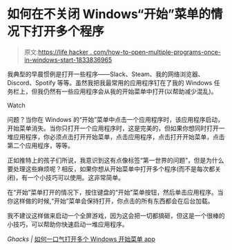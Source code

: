 # 如何在不关闭 Windows“开始”菜单的情况下打开多个程序

> 原文:[https://life hacker . com/how-to-open-multiple-programs-once-in-windows-start-1833836965](https://lifehacker.com/how-to-open-multiple-programs-at-once-in-windows-start-1833836965)

我典型的早晨惯例是打开一些程序——Slack、Steam、我的网络浏览器、Discord、Spotify 等等。虽然我把我最常用的应用程序钉在了我的 Windows 任务栏上，但我仍然有一些应用程序会从我的开始菜单中打开(以帮助减少混乱)。

Watch

问题？当你在 Windows 的“开始”菜单中点击一个应用程序时，该应用程序启动，开始菜单消失。当你只打开一个应用程序时，这是完美的，但如果你想同时打开一堆应用程序，你必须点击打开开始菜单，点击应用程序，点击打开开始菜单，点击第二个应用程序，等等。

正如推特上的孩子们所说，我意识到这有点像标签“第一世界的问题”，但是为什么要处理这些麻烦呢？相反，如果你想从开始菜单中打开多个程序(而不是每次都关闭)，有一个小技巧可以使用。这非常简单。

在“开始”菜单打开的情况下，按住键盘的“开始”菜单按钮，然后单击应用程序。当你这样做的时候,“开始”菜单会保持打开，你点击的所有东西都会在后台加载。

我不建议这样做来启动一个全屏游戏，因为这会把一切都搞砸，但这是一个很棒的小技巧，可以帮助你快速启动一堆应用程序。

*Ghacks |* [如何一口气打开多个 Windows 开始菜单 app](http://chrome-extension://klbibkeccnjlkjkiokjodocebajanakg/suspended.html#ttl=Photopea%20%7C%20Online%20Image%20Editor&pos=0&uri=https://www.photopea.com/)